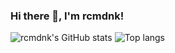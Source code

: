 ### Hi there 👋, I'm rcmdnk!

<img alt="rcmdnk's GitHub stats" src="https://github-readme-stats.vercel.app/api?username=rcmdnk&theme=graywhite&show_icons=true&count_private=false">

<img alt="Top langs" src="https://github-readme-stats.vercel.app/api/top-langs/?username=rcmdnk&layout=compact&langs_count=20&exclude_repo=octopress_jp,octopress_en,rcmdnk.github.io,en,octogray_test,discovering-hot-topics-using-machine-learning">

<!--
**rcmdnk/rcmdnk** is a ✨ _special_ ✨ repository because its `README.md` (this file) appears on your GitHub profile.

Here are some ideas to get you started:

- 🔭 I’m currently working on ...
- 🌱 I’m currently learning ...
- 👯 I’m looking to collaborate on ...
- 🤔 I’m looking for help with ...
- 💬 Ask me about ...
- 📫 How to reach me: ...
- 😄 Pronouns: ...
- ⚡ Fun fact: ...
-->
